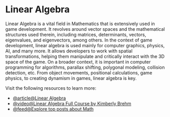 # Linear Algebra

Linear Algebra is a vital field in Mathematics that is extensively used in game development. It revolves around vector spaces and the mathematical structures used therein, including matrices, determinants, vectors, eigenvalues, and eigenvectors, among others. In the context of game development, linear algebra is used mainly for computer graphics, physics, AI, and many more. It allows developers to work with spatial transformations, helping them manipulate and critically interact with the 3D space of the game. On a broader context, it is important in computer programming for algorithms, parallax shifting, polygonal modeling, collision detection, etc. From object movements, positional calculations, game physics, to creating dynamism in games, linear algebra is key.

Visit the following resources to learn more:

- [@article@Linear Algebra](https://en.wikipedia.org/wiki/Linear_algebra)
- [@video@Linear Algebra Full Course by Kimberly Brehm](https://youtube.com/playlist?list=PLl-gb0E4MII03hiCrZa7YqxUMEeEPmZqK\&si=_r0WDwh94NKJbs_R)
- [@feed@Explore top posts about Math](https://app.daily.dev/tags/math?ref=roadmapsh)
